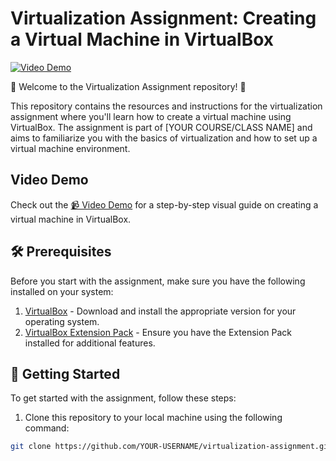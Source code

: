 # Virtualization Assignment: Creating a Virtual Machine in VirtualBox

[![Video Demo](https://img.shields.io/badge/Watch%20the%20Video%20Demo-red)](https://drive.google.com/file/d/1xIxmvK7KV7GxQti_OZZFHZQpy3eJHqcO/view?usp=sharing)

🚀 Welcome to the Virtualization Assignment repository! 🚀

This repository contains the resources and instructions for the virtualization assignment where you'll learn how to create a virtual machine using VirtualBox. The assignment is part of [YOUR COURSE/CLASS NAME] and aims to familiarize you with the basics of virtualization and how to set up a virtual machine environment.

## Video Demo

Check out the [📹 Video Demo](https://drive.google.com/file/d/1xIxmvK7KV7GxQti_OZZFHZQpy3eJHqcO/view?usp=sharing) for a step-by-step visual guide on creating a virtual machine in VirtualBox.

## 🛠 Prerequisites

Before you start with the assignment, make sure you have the following installed on your system:

1. [VirtualBox](https://www.virtualbox.org/) - Download and install the appropriate version for your operating system.
2. [VirtualBox Extension Pack](https://www.virtualbox.org/wiki/Downloads) - Ensure you have the Extension Pack installed for additional features.

## 🚀 Getting Started

To get started with the assignment, follow these steps:

1. Clone this repository to your local machine using the following command:

```bash
git clone https://github.com/YOUR-USERNAME/virtualization-assignment.git

